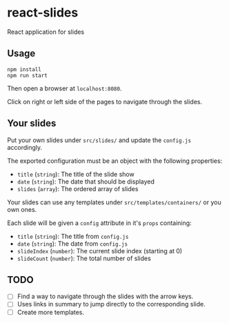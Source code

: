 # react-slides

React application for slides

## Usage

```
npm install
npm run start
```

Then open a browser at `localhost:8080`.

Click on right or left side of the pages to navigate through the slides.

## Your slides

Put your own slides under `src/slides/` and update the `config.js` accordingly.

The exported configuration must be an object with the following properties:
* `title` (`string`): The title of the slide show
* `date` (`string`): The date that should be displayed
* `slides` (`array`): The ordered array of slides

Your slides can use any templates under `src/templates/containers/` or you own
ones.

Each slide will be given a `config` attribute in it's `props` containing:
* `title` (`string`): The title from `config.js`
* `date` (`string`): The date  from `config.js`
* `slideIndex` (`number`): The current slide index (starting at 0)
* `slideCount` (`number`): The total number of slides

## TODO

* [ ] Find a way to navigate through the slides with the arrow keys.
* [ ] Uses links in summary to jump directly to the corresponding slide.
* [ ] Create more templates.
